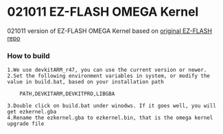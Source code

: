 # 021011 EZ-FLASH OMEGA Kernel

 021011 version of EZ-FLASH OMEGA Kernel based on [original EZ-FLASH repo](https://github.com/ez-flash/omega-kernel) 

### How to build 

    1.We use devkitARM_r47, you can use the current version or newer.
    2.Set the following environment variables in system, or modify the value in build.bat, based on your installation path
 
        PATH,DEVKITARM,DEVKITPRO,LIBGBA

    3.Double click on build.bat under winodws. If it goes well, you will get ezkernel.gba
    4.Rename the ezkernel.gba to ezkernel.bin, that is the omega kernel upgrade file
